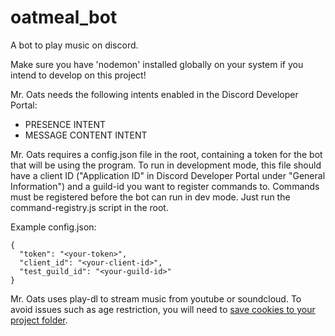 # oatmeal_bot

A bot to play music on discord.

Make sure you have 'nodemon' installed globally on your system if you intend to develop on this project!

Mr. Oats needs the following intents enabled in the Discord Developer Portal:
- PRESENCE INTENT
- MESSAGE CONTENT INTENT

Mr. Oats requires a config.json file in the root, containing a token for the bot that will be using the program.
To run in development mode, this file should have a client ID ("Application ID" in Discord Developer Portal under "General Information") and a guild-id you want to register commands to. Commands must be registered before the bot can run in dev mode. Just run the command-registry.js script in the root.

Example config.json:
```
{
  "token": "<your-token>",
  "client_id": "<your-client-id>",
  "test_guild_id": "<your-guild-id>"
}
```
Mr. Oats uses play-dl to stream music from youtube or soundcloud. To avoid issues such as age restriction, you will need to [save cookies to your project folder](https://github.com/play-dl/play-dl/tree/main/instructions). 
